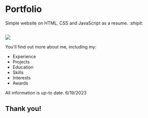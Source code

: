 # Portfolio

Simple website on HTML, CSS and JavaScript as a resume. :shipit:
##
<a href="https://mikayelyan.uk"> <img src="https://user-images.githubusercontent.com/89905543/234377315-605a1e77-08fb-4c43-ad9d-bb8d9cc590e2.png" > </a>

You'll find out more about me, including my:
- Experience
- Projects
- Education
- Skills
- Interests
- Awards

All information is up-to date. 
6/19/2023

## Thank you!
